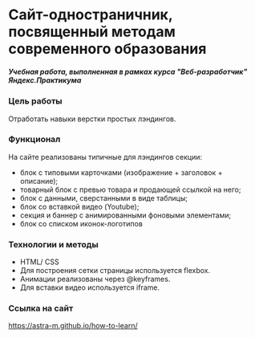 # Сайт-одностраничник, посвященный методам современного образования

##### Учебная работа, выполненная в рамках курса "Веб-разработчик" Яндекс.Практикума 

### Цель работы
Отработать навыки верстки простых лэндингов. 

### Функционал
На сайте реализованы типичные для лэндингов секции:

* блок с типовыми карточками (изображение + заголовок + описание);
* товарный блок с превью товара и продающей ссылкой на него;
* блок с данными, сверстанными в виде таблицы;
* блок со вставкой видео (Youtube);
* секция и баннер с анимированными фоновыми элементами;
* блок со списком иконок-логотипов


### Технологии и методы

* HTML/ CSS
* Для построения сетки страницы используется flexbox.
* Анимации реализованы через @keyframes.
* Для вставки видео используется iframe.


### Ссылка на сайт
https://astra-m.github.io/how-to-learn/
